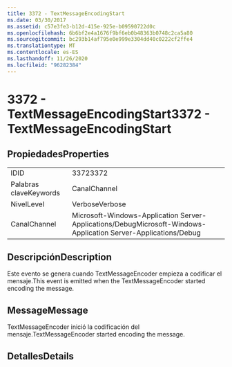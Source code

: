 ```yaml
---
title: 3372 - TextMessageEncodingStart
ms.date: 03/30/2017
ms.assetid: c57e3fe3-b12d-415e-925e-b09590722d0c
ms.openlocfilehash: 6b6bf2e4a1676f9bf6eb0b48363b0748c2ca5a80
ms.sourcegitcommit: bc293b14af795e0e999e3304dd40c0222cf2ffe4
ms.translationtype: MT
ms.contentlocale: es-ES
ms.lasthandoff: 11/26/2020
ms.locfileid: "96282384"
---
```

# <a name="3372---textmessageencodingstart"></a><span data-ttu-id="377f4-102">3372 - TextMessageEncodingStart</span><span class="sxs-lookup"><span data-stu-id="377f4-102">3372 - TextMessageEncodingStart</span></span>

## <a name="properties"></a><span data-ttu-id="377f4-103">Propiedades</span><span class="sxs-lookup"><span data-stu-id="377f4-103">Properties</span></span>  
  
|||  
|-|-|  
|<span data-ttu-id="377f4-104">ID</span><span class="sxs-lookup"><span data-stu-id="377f4-104">ID</span></span>|<span data-ttu-id="377f4-105">3372</span><span class="sxs-lookup"><span data-stu-id="377f4-105">3372</span></span>|  
|<span data-ttu-id="377f4-106">Palabras clave</span><span class="sxs-lookup"><span data-stu-id="377f4-106">Keywords</span></span>|<span data-ttu-id="377f4-107">Canal</span><span class="sxs-lookup"><span data-stu-id="377f4-107">Channel</span></span>|  
|<span data-ttu-id="377f4-108">Nivel</span><span class="sxs-lookup"><span data-stu-id="377f4-108">Level</span></span>|<span data-ttu-id="377f4-109">Verbose</span><span class="sxs-lookup"><span data-stu-id="377f4-109">Verbose</span></span>|  
|<span data-ttu-id="377f4-110">Canal</span><span class="sxs-lookup"><span data-stu-id="377f4-110">Channel</span></span>|<span data-ttu-id="377f4-111">Microsoft-Windows-Application Server-Applications/Debug</span><span class="sxs-lookup"><span data-stu-id="377f4-111">Microsoft-Windows-Application Server-Applications/Debug</span></span>|  
  
## <a name="description"></a><span data-ttu-id="377f4-112">Descripción</span><span class="sxs-lookup"><span data-stu-id="377f4-112">Description</span></span>  

 <span data-ttu-id="377f4-113">Este evento se genera cuando TextMessageEncoder empieza a codificar el mensaje.</span><span class="sxs-lookup"><span data-stu-id="377f4-113">This event is emitted when the TextMessageEncoder started encoding the message.</span></span>  
  
## <a name="message"></a><span data-ttu-id="377f4-114">Message</span><span class="sxs-lookup"><span data-stu-id="377f4-114">Message</span></span>  

 <span data-ttu-id="377f4-115">TextMessageEncoder inició la codificación del mensaje.</span><span class="sxs-lookup"><span data-stu-id="377f4-115">TextMessageEncoder started encoding the message.</span></span>  
  
## <a name="details"></a><span data-ttu-id="377f4-116">Detalles</span><span class="sxs-lookup"><span data-stu-id="377f4-116">Details</span></span>

